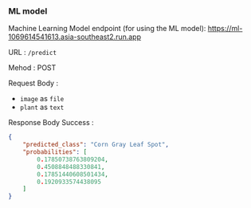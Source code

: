 ### ML model

Machine Learning Model endpoint (for using the ML model): https://ml-1069614541613.asia-southeast2.run.app

URL : `/predict`

Mehod : POST

Request Body :

- `image` as `file`
- `plant` as `text`

Response Body Success :

```json
{
    "predicted_class": "Corn Gray Leaf Spot",
    "probabilities": [
        0.17850738763809204,
        0.4508848488330841,
        0.17851440608501434,
        0.1920933574438095
    ]
}
```
